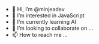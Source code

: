 - 👋 Hi, I’m @minjeadev
- 👀 I’m interested in JavaScript
- 🌱 I’m currently learning AI
- 💞️ I’m looking to collaborate on ...
- 📫 How to reach me ...

<!---
minjeadev/minjeadev is a ✨ special ✨ repository because its `README.md` (this file) appears on your GitHub profile.
You can click the Preview link to take a look at your changes.
--->
